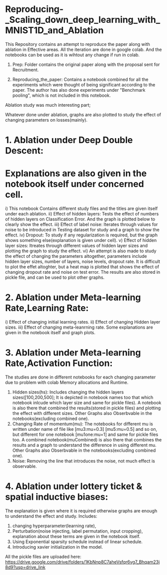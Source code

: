 # Reproducing-_Scaling_down_deep_learning_with_MNIST1D_and_Ablation

This Repository contains an attempt to reproduce the paper along with ablation in Effective areas.
All the iteration are done in google colab. And the notebooks can be used as it is wihtout any change if run in colab.

1. Prep: Folder contains the original paper along with the proposal sent for Recruitment.
   
2. Reproducing_the_paper: Contains a notebook combined for all the experiments which were thought of being significant according to the paper. The author has also done experiments under "Benchmark pooling", which is not included in this notebook.

Ablation study was much interesting part;

Whatever done under ablation, graphs are also plotted to study the effect of changing parameters on losses(mainly).


# 1. Ablation under Deep Double Descent:
   # Explanations are also given in the notebook itself under concerned cell.
   i) This notebook Contains different study files and the titles are given itself under each ablation.
   ii) Effect of hidden layers: Tests the effect of numbers of hidden layers on Classification Error. And the graph is plotted below to clearly show the effect.
   iii) Effect of label noise: Iterates through values for noise to be introduced in Testing dataset for study and a graph to show the effect.
   iv) Dropout: To study if any regularization is required, but the graph shows something else(explanation is given under cell).
   v) Effect of hidden layer sizes: Itreates through different values of hidden layer sizes and plotting the graph to study the effect.
   vi) An attempt is also made to study the effect of changing the parameters altogether, parameters include hidden layer sizes, number of layers, noise levels, dropout rate. It is difficult to plot the effet altoghter, but a heat map is plotted that shows the effect of changing dropout rate and noise on test error. The results are also stored in pickle file, and can be used to plot other graphs.
   

# 2. Ablation under Meta-learning Rate,Learning Rate:
   i) Effect of changing initial learning rates.
   ii) Effect of changing Hidden layer sizes.
   iii) Effect of changing meta-leanrning rate.
   Some explanations are given in the notebook itself and graph plots.
   

# 3. Ablation under Meta-learning Rate,Activation Function:
   The studies are done in different notebooks for each changing parameter due to problem with colab Memory allocations and Runtime.
   1. Hidden sizes(hs): Includes changing the hidden layers sizes([100,200,500]; It is depicted in notebook names too that which notebook inlcude which layer size and same for pickle files). A notebook is also there that combined the results(stored in pickle files) and plotting the effect with different sizes. Other Graphs also Obserbvable in the notebooks(excluding combined one).
   2. Changing Rate of momentum(mu): The notebooks for different mu is written under name of file like [mu3:mu=0.3] [mu5:mu=0.5] and so on, but different for one notebook [mu1one:mu=1] and same for pickle files too. A combined notebook(muCombined) is also there that combines the results and a graph to understand the difference in using different mu. Other Graphs also Obserbvable in the notebooks(excluding combined one).
   3. Noise: Removing the line that introduces the noise, not much effect is observable.
      

# 4. Ablation under lottery ticket & spatial inductive biases:
   The explanation is given where it is required otherwise graphs are enough to understand the effect and study.
   Includes:
   1. changing hyperparameter(learning rate),
   2. Perturbation(noise injecting, label permutation, input cropping), explanation about these terms are given in the notebook itself.
   3. Using Exponential sparsity schedule instead of linear schedule.
   4. Introducing xavier initialization in the model.


All the pickle files are uploaded here: https://drive.google.com/drive/folders/1KbNnp8C7aheVsfqr6vg7_Bhqam23j8d9?usp=drive_link
   
